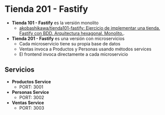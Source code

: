# Tienda 201 - Fastify

- **Tienda 101 - Fastify** es la versión monolito
    - [akobashikawa/tienda101-fastify: Ejercicio de implementar una tienda. Fastify con BDD. Arquitectura hexagonal. Monolito.](https://github.com/akobashikawa/tienda101-fastify).
- **Tienda 201 - Fastify** es una versión con microservicios
    - Cada microservicio tiene su propia base de datos
    - Ventas invoca a Productos y Personas usando métodos services
    - El frontend invoca directamente a cada microservicio

## Servicios

- **Productos Service**
    - PORT: 3001
- **Personas Service**
    - PORT: 3002
- **Ventas Service**
    - PORT: 3003